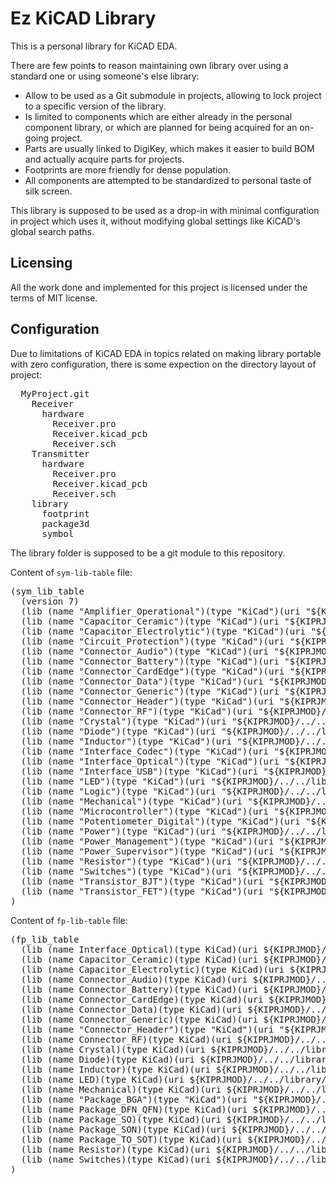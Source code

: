 # Ez KiCAD Library

This is a personal library for KiCAD EDA.

There are few points to reason maintaining own library over using a standard one
or using someone's else library:

- Allow to be used as a Git submodule in projects, allowing to lock project to
  a specific version of the library.
- Is limited to components which are either already in the personal component
  library, or which are planned for being acquired for an on-going project.
- Parts are usually linked to DigiKey, which makes it easier to build BOM and
  actually acquire parts for projects.
- Footprints are more friendly for dense population.
- All components are attempted to be standardized to personal taste of silk
  screen.

This library is supposed to be used as a drop-in with minimal configuration in
project which uses it, without modifying global settings like KiCAD's global
search paths.

## Licensing

All the work done and implemented for this project is licensed under the
terms of MIT license.

## Configuration

Due to limitations of KiCAD EDA in topics related on making library portable
with zero configuration, there is some expection on the directory layout of
project:

<pre>
  MyProject.git
    Receiver
      hardware
        Receiver.pro
        Receiver.kicad_pcb
        Receiver.sch
    Transmitter
      hardware
        Receiver.pro
        Receiver.kicad_pcb
        Receiver.sch
    library
      footprint
      package3d
      symbol
</pre>

The library folder is supposed to be a git module to this repository.

Content of `sym-lib-table` file:
<pre>
(sym_lib_table
  (version 7)
  (lib (name "Amplifier_Operational")(type "KiCad")(uri "${KIPRJMOD}/../../library/symbol/Amplifier_Operational.kicad_sym")(options "")(descr ""))
  (lib (name "Capacitor_Ceramic")(type "KiCad")(uri "${KIPRJMOD}/../../library/symbol/Capacitor_Ceramic.kicad_sym")(options "")(descr ""))
  (lib (name "Capacitor_Electrolytic")(type "KiCad")(uri "${KIPRJMOD}/../../library/symbol/Capacitor_Electrolytic.kicad_sym")(options "")(descr ""))
  (lib (name "Circuit_Protection")(type "KiCad")(uri "${KIPRJMOD}/../../library/symbol/Circuit_Protection.kicad_sym")(options "")(descr ""))
  (lib (name "Connector_Audio")(type "KiCad")(uri "${KIPRJMOD}/../../library/symbol/Connector_Audio.kicad_sym")(options "")(descr ""))
  (lib (name "Connector_Battery")(type "KiCad")(uri "${KIPRJMOD}/../../library/symbol/Connector_Battery.kicad_sym")(options "")(descr ""))
  (lib (name "Connector_CardEdge")(type "KiCad")(uri "${KIPRJMOD}/../../library/symbol/Connector_CardEdge.kicad_sym")(options "")(descr ""))
  (lib (name "Connector_Data")(type "KiCad")(uri "${KIPRJMOD}/../../library/symbol/Connector_Data.kicad_sym")(options "")(descr ""))
  (lib (name "Connector_Generic")(type "KiCad")(uri "${KIPRJMOD}/../../library/symbol/Connector_Generic.kicad_sym")(options "")(descr ""))
  (lib (name "Connector_Header")(type "KiCad")(uri "${KIPRJMOD}/../../library/symbol/Connector_Header.kicad_sym")(options "")(descr ""))
  (lib (name "Connector_RF")(type "KiCad")(uri "${KIPRJMOD}/../../library/symbol/Connector_RF.kicad_sym")(options "")(descr ""))
  (lib (name "Crystal")(type "KiCad")(uri "${KIPRJMOD}/../../library/symbol/Crystal.kicad_sym")(options "")(descr ""))
  (lib (name "Diode")(type "KiCad")(uri "${KIPRJMOD}/../../library/symbol/Diode.kicad_sym")(options "")(descr ""))
  (lib (name "Inductor")(type "KiCad")(uri "${KIPRJMOD}/../../library/symbol/Inductor.kicad_sym")(options "")(descr ""))
  (lib (name "Interface_Codec")(type "KiCad")(uri "${KIPRJMOD}/../../library/symbol/Interface_Codec.kicad_sym")(options "")(descr ""))
  (lib (name "Interface_Optical")(type "KiCad")(uri "${KIPRJMOD}/../../library/symbol/Interface_Optical.kicad_sym")(options "")(descr ""))
  (lib (name "Interface_USB")(type "KiCad")(uri "${KIPRJMOD}/../../library/symbol/Interface_USB.kicad_sym")(options "")(descr ""))
  (lib (name "LED")(type "KiCad")(uri "${KIPRJMOD}/../../library/symbol/LED.kicad_sym")(options "")(descr ""))
  (lib (name "Logic")(type "KiCad")(uri "${KIPRJMOD}/../../library/symbol/Logic.kicad_sym")(options "")(descr ""))
  (lib (name "Mechanical")(type "KiCad")(uri "${KIPRJMOD}/../../library/symbol/Mechanical.kicad_sym")(options "")(descr ""))
  (lib (name "Microcontroller")(type "KiCad")(uri "${KIPRJMOD}/../../library/symbol/Microcontroller.kicad_sym")(options "")(descr ""))
  (lib (name "Potentiometer_Digital")(type "KiCad")(uri "${KIPRJMOD}/../../library/symbol/Potentiometer_Digital.kicad_sym")(options "")(descr ""))
  (lib (name "Power")(type "KiCad")(uri "${KIPRJMOD}/../../library/symbol/Power.kicad_sym")(options "")(descr ""))
  (lib (name "Power_Management")(type "KiCad")(uri "${KIPRJMOD}/../../library/symbol/Power_Management.kicad_sym")(options "")(descr ""))
  (lib (name "Power_Supervisor")(type "KiCad")(uri "${KIPRJMOD}/../../library/symbol/Power_Supervisor.kicad_sym")(options "")(descr ""))
  (lib (name "Resistor")(type "KiCad")(uri "${KIPRJMOD}/../../library/symbol/Resistor.kicad_sym")(options "")(descr ""))
  (lib (name "Switches")(type "KiCad")(uri "${KIPRJMOD}/../../library/symbol/Switches.kicad_sym")(options "")(descr ""))
  (lib (name "Transistor_BJT")(type "KiCad")(uri "${KIPRJMOD}/../../library/symbol/Transistor_BJT.kicad_sym")(options "")(descr ""))
  (lib (name "Transistor_FET")(type "KiCad")(uri "${KIPRJMOD}/../../library/symbol/Transistor_FET.kicad_sym")(options "")(descr ""))
)
</pre>

Content of `fp-lib-table` file:
<pre>
(fp_lib_table
  (lib (name Interface_Optical)(type KiCad)(uri ${KIPRJMOD}/../../library/footprint/Interface_Optical.pretty)(options "")(descr ""))
  (lib (name Capacitor_Ceramic)(type KiCad)(uri ${KIPRJMOD}/../../library/footprint/Capacitor_Ceramic.pretty)(options "")(descr ""))
  (lib (name Capacitor_Electrolytic)(type KiCad)(uri ${KIPRJMOD}/../../library/footprint/Capacitor_Electrolytic.pretty)(options "")(descr ""))
  (lib (name Connector_Audio)(type KiCad)(uri ${KIPRJMOD}/../../library/footprint/Connector_Audio.pretty)(options "")(descr ""))
  (lib (name Connector_Battery)(type KiCad)(uri ${KIPRJMOD}/../../library/footprint/Connector_Battery.pretty)(options "")(descr ""))
  (lib (name Connector_CardEdge)(type KiCad)(uri ${KIPRJMOD}/../../library/footprint/Connector_CardEdge.pretty)(options "")(descr ""))
  (lib (name Connector_Data)(type KiCad)(uri ${KIPRJMOD}/../../library/footprint/Connector_Data.pretty)(options "")(descr ""))
  (lib (name Connector_Generic)(type KiCad)(uri ${KIPRJMOD}/../../library/footprint/Connector_Generic.pretty)(options "")(descr ""))
  (lib (name "Connector_Header")(type "KiCad")(uri "${KIPRJMOD}/../../library/footprint/Connector_Header.pretty")(options "")(descr ""))
  (lib (name Connector_RF)(type KiCad)(uri ${KIPRJMOD}/../../library/footprint/Connector_RF.pretty)(options "")(descr ""))
  (lib (name Crystal)(type KiCad)(uri ${KIPRJMOD}/../../library/footprint/Crystal.pretty)(options "")(descr ""))
  (lib (name Diode)(type KiCad)(uri ${KIPRJMOD}/../../library/footprint/Diode.pretty)(options "")(descr ""))
  (lib (name Inductor)(type KiCad)(uri ${KIPRJMOD}/../../library/footprint/Inductor.pretty)(options "")(descr ""))
  (lib (name LED)(type KiCad)(uri ${KIPRJMOD}/../../library/footprint/LED.pretty)(options "")(descr ""))
  (lib (name Mechanical)(type KiCad)(uri ${KIPRJMOD}/../../library/footprint/Mechanical.pretty)(options "")(descr ""))
  (lib (name "Package_BGA")(type "KiCad")(uri "${KIPRJMOD}/../../library/footprint/Package_BGA.pretty")(options "")(descr ""))
  (lib (name Package_DFN_QFN)(type KiCad)(uri ${KIPRJMOD}/../../library/footprint/Package_DFN_QFN.pretty)(options "")(descr ""))
  (lib (name Package_SO)(type KiCad)(uri ${KIPRJMOD}/../../library/footprint/Package_SO.pretty)(options "")(descr ""))
  (lib (name Package_SON)(type KiCad)(uri ${KIPRJMOD}/../../library/footprint/Package_SON.pretty)(options "")(descr ""))
  (lib (name Package_TO_SOT)(type KiCad)(uri ${KIPRJMOD}/../../library/footprint/Package_TO_SOT.pretty)(options "")(descr ""))
  (lib (name Resistor)(type KiCad)(uri ${KIPRJMOD}/../../library/footprint/Resistor.pretty)(options "")(descr ""))
  (lib (name Switches)(type KiCad)(uri ${KIPRJMOD}/../../library/footprint/Switches.pretty)(options "")(descr ""))
)
</pre>
